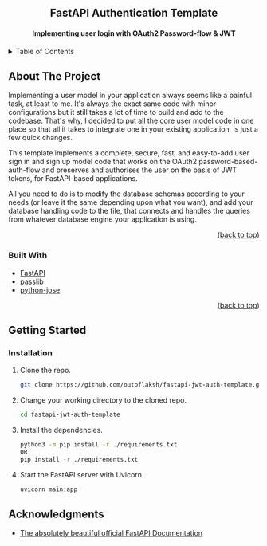 <div id="top"></div>

<h2 align="center">FastAPI Authentication Template</h2>
<h4 align="center">
  Implementing user login with OAuth2 Password-flow & JWT
</h4>

<!-- TABLE OF CONTENTS -->
<details>
  <summary>Table of Contents</summary>
  <ol>
    <li>
      <a href="#about-the-project">About The Project</a>
      <ul>
        <li><a href="#built-with">Built With</a></li>
      </ul>
    </li>
    <li>
      <a href="#getting-started">Getting Started</a>
      <ul>
        <li><a href="#installation">Installation</a></li>
      </ul>
    </li>
    <li><a href="#acknowledgments">Acknowledgments</a></li>
  </ol>
</details>

<!-- ABOUT THE PROJECT -->

## About The Project

Implementing a user model in your application always seems like a painful task, at least to me. It's always the exact same code with minor configurations but it still takes a lot of time to build and add to the codebase. That's why, I decided to put all the core user model code in one place so that all it takes to integrate one in your existing application, is just a few quick changes.

This template implements a complete, secure, fast, and easy-to-add user sign in and sign up model code that works on the OAuth2 password-based-auth-flow and preserves and authorises the user on the basis of JWT tokens, for FastAPI-based applications.

All you need to do is to modify the database schemas according to your needs (or leave it the same depending upon what you want), and add your database handling code to the file, that connects and handles the queries from whatever database engine your application is using.

<p align="right">(<a href="#top">back to top</a>)</p>

### Built With

- [FastAPI](https://fastapi.tiangolo.com/)
- [passlib](https://pypi.org/project/passlib/)
- [python-jose](https://pypi.org/project/python-jose/)

<p align="right">(<a href="#top">back to top</a>)</p>

<!-- GETTING STARTED -->

## Getting Started

### Installation

1. Clone the repo.
   ```sh
   git clone https://github.com/outoflaksh/fastapi-jwt-auth-template.git
   ```
2. Change your working directory to the cloned repo.
   ```sh
   cd fastapi-jwt-auth-template
   ```
3. Install the dependencies.
   ```sh
   python3 -m pip install -r ./requirements.txt
   OR
   pip install -r ./requirements.txt
   ```
4. Start the FastAPI server with Uvicorn.
   ```sh
   uvicorn main:app
   ```

<!-- ACKNOWLEDGMENTS -->

## Acknowledgments

- [The absolutely beautiful official FastAPI Documentation](https://fastapi.tiangolo.com/)
